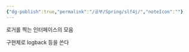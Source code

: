 ```yaml
---
{"dg-publish":true,"permalink":"/공부/Spring/slf4j/","noteIcon":""}
---
```


로거를 찍는 인터페이스의 모음

구현체로 logback 등을 쓴다